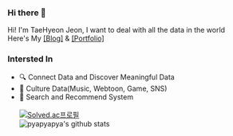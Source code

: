 ### Hi there 👋

Hi! I'm TaeHyeon Jeon, I want to deal with all the data in the world<br>
Here's My [[Blog]](https://sable-climb-26e.notion.site/Study-9088822835ba44009bd694b7f9d2acda) & [[Portfolio]](https://github.com/pyapyapya/Portfolio) <br>

### Intersted In
- :mag: Connect Data and Discover Meaningful Data
- :musical_keyboard: Culture Data(Music, Webtoon, Game, SNS)
- :bookmark_tabs: Search and Recommend System<br><br>
[![Solved.ac프로필](http://mazassumnida.wtf/api/v2/generate_badge?boj=xo294)](https://solved.ac/xo294)<br>
![pyapyapya's github stats](https://github-readme-stats.vercel.app/api?username=pyapyapya&show_icons=true)





<!--
**pyapyapya/pyapyapya** is a ✨ _special_ ✨ repository because its `README.md` (this file) appears on your GitHub profile.

Here are some ideas to get you started:

- 🔭 I’m currently working on ...
- 🌱 I’m currently learning ...
- 👯 I’m looking to collaborate on ...
- 🤔 I’m looking for help with ...
- 💬 Ask me about ...
- 📫 How to reach me: ...
- 😄 Pronouns: ...
- ⚡ Fun fact: ...
-->
